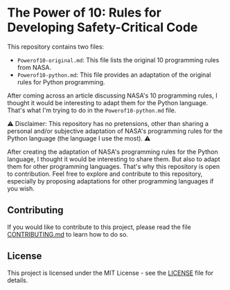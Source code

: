 # The Power of 10: Rules for Developing Safety-Critical Code

This repository contains two files:

- `Powerof10-original.md`: This file lists the original 10 programming rules from NASA.
- `Powerof10-python.md`: This file provides an adaptation of the original rules for Python programming.

After coming across an article discussing NASA's 10 programming rules, I thought it would be interesting to adapt them for the Python language. That's what I'm trying to do in the `Powerof10-python.md` file.

:warning: Disclaimer: This repository has no pretensions, other than sharing a personal and/or subjective adaptation of NASA's programming rules for the Python language (the language I use the most). :warning:

After creating the adaptation of NASA's programming rules for the Python language, I thought it would be interesting to share them. But also to adapt them for other programming languages. That's why this repository is open to contribution. Feel free to explore and contribute to this repository, especially by proposing adaptations for other programming languages if you wish.

## Contributing

If you would like to contribute to this project, please read the file [CONTRIBUTING.md](CONTRIBUTING.md) to learn how to do so.

## License

This project is licensed under the MIT License - see the [LICENSE](LICENSE) file for details.
